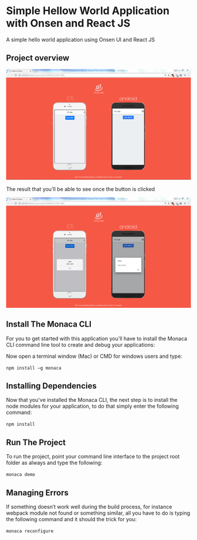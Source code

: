 # Simple Hellow World Application with Onsen and React JS

A simple hello world application using Onsen UI and React JS 

## Project overview

![Hello world application](/screenshots/hellow-world-application.PNG?raw=true)

The result that you'll be able to see once the button is clicked

![Hello world application full overview](/screenshots/notification-message.PNG?raw=true)



## Install The Monaca CLI  

For you to get started with this application you'll have to install the Monaca CLI command line tool to create and debug your applications:

Now open a terminal window (Mac) or CMD for windows users and type:

`npm install –g monaca`

## Installing Dependencies

Now that you've installed the Monaca CLI, the next step is to install the node modules for your application, to do that simply enter the following command:

`npm install`


## Run The Project

To run the project, point your command line interface to the project root folder as always and type the following:

`monaca demo`


## Managing Errors

If something doesn’t work well during the build process, for instance webpack module not found or something similar, all you have to do is typing the following command and it should the trick for you:

`monaca reconfigure`
